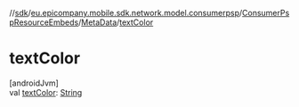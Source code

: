 //[sdk](../../../../index.md)/[eu.epicompany.mobile.sdk.network.model.consumerpsp](../../index.md)/[ConsumerPspResourceEmbeds](../index.md)/[MetaData](index.md)/[textColor](text-color.md)

# textColor

[androidJvm]\
val [textColor](text-color.md): [String](https://kotlinlang.org/api/latest/jvm/stdlib/kotlin/-string/index.html)
